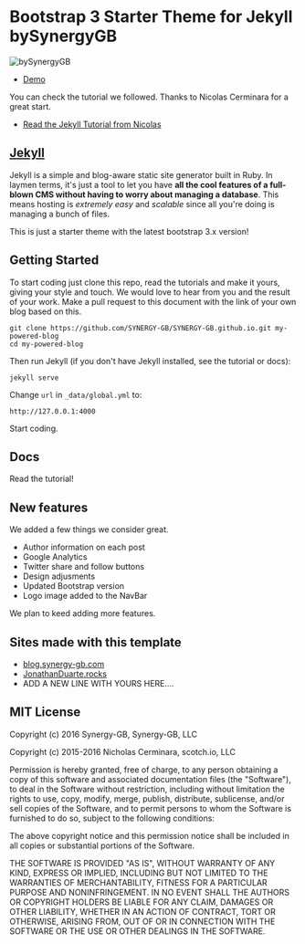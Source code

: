 # Bootstrap 3 Starter Theme for Jekyll bySynergyGB

![bySynergyGB](http://blog.synergy-gb.com/img/bysynergygb.png)

* [Demo](http://blog.synergy-gb.com)

You can check the tutorial we followed. Thanks to Nicolas Cerminara for a great start.

* [Read the Jekyll Tutorial from Nicolas](https://scotch.io/tutorials/getting-started-with-jekyll-plus-a-free-bootstrap-3-starter-theme)

## [Jekyll](https://jekyllrb.com/)

Jekyll is a simple and blog-aware static site generator built in Ruby. In laymen terms, it's just a tool to let you have **all the cool features of a full-blown CMS without having to worry about managing a database**. This means hosting is *extremely easy* and *scalable* since all you're doing is managing a bunch of files.

This is just a starter theme with the latest bootstrap 3.x version!


## Getting Started

To start coding just clone this repo, read the tutorials and make it yours, giving your style and touch.
We would love to hear from you and the result of your work. Make a pull request to this document with the link of your own blog based on this.

```
git clone https://github.com/SYNERGY-GB/SYNERGY-GB.github.io.git my-powered-blog
cd my-powered-blog
```

Then run Jekyll (if you don't have Jekyll installed, see the tutorial or docs):

```
jekyll serve
```

Change `url` in `_data/global.yml` to:

```
http://127.0.0.1:4000
```

Start coding.



## Docs

Read the tutorial!

## New features

We added a few things we consider great.

- Author information on each post
- Google Analytics
- Twitter share and follow buttons
- Design adjusments
- Updated Bootstrap version
- Logo image added to the NavBar

We plan to keed adding more features.

## Sites made with this template

- [blog.synergy-gb.com](http://blog.synergy-gb.com)
- [JonathanDuarte.rocks](http://jonathanduarte.rocks/)
- ADD A NEW LINE WITH YOURS HERE....

## MIT License

Copyright (c) 2016 Synergy-GB, Synergy-GB, LLC

Copyright (c) 2015-2016 Nicholas Cerminara, scotch.io, LLC

Permission is hereby granted, free of charge, to any person obtaining a copy of this software and associated documentation files (the "Software"), to deal in the Software without restriction, including without limitation the rights to use, copy, modify, merge, publish, distribute, sublicense, and/or sell copies of the Software, and to permit persons to whom the Software is furnished to do so, subject to the following conditions:

The above copyright notice and this permission notice shall be included in all copies or substantial portions of the Software.

THE SOFTWARE IS PROVIDED "AS IS", WITHOUT WARRANTY OF ANY KIND, EXPRESS OR IMPLIED, INCLUDING BUT NOT LIMITED TO THE WARRANTIES OF MERCHANTABILITY, FITNESS FOR A PARTICULAR PURPOSE AND NONINFRINGEMENT. IN NO EVENT SHALL THE AUTHORS OR COPYRIGHT HOLDERS BE LIABLE FOR ANY CLAIM, DAMAGES OR OTHER LIABILITY, WHETHER IN AN ACTION OF CONTRACT, TORT OR OTHERWISE, ARISING FROM, OUT OF OR IN CONNECTION WITH THE SOFTWARE OR THE USE OR OTHER DEALINGS IN THE SOFTWARE.
